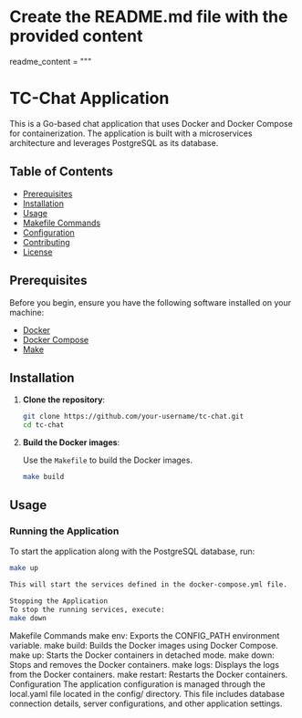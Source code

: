 # Create the README.md file with the provided content

readme_content = """
# TC-Chat Application

This is a Go-based chat application that uses Docker and Docker Compose for containerization. The application is built with a microservices architecture and leverages PostgreSQL as its database.

## Table of Contents

- [Prerequisites](#prerequisites)
- [Installation](#installation)
- [Usage](#usage)
- [Makefile Commands](#makefile-commands)
- [Configuration](#configuration)
- [Contributing](#contributing)
- [License](#license)

## Prerequisites

Before you begin, ensure you have the following software installed on your machine:

- [Docker](https://docs.docker.com/get-docker/)
- [Docker Compose](https://docs.docker.com/compose/install/)
- [Make](https://www.gnu.org/software/make/)

## Installation

1. **Clone the repository**:

    ```bash
    git clone https://github.com/your-username/tc-chat.git
    cd tc-chat
    ```

2. **Build the Docker images**:

   Use the `Makefile` to build the Docker images.

    ```bash
    make build
    ```

## Usage

### Running the Application

To start the application along with the PostgreSQL database, run:

```bash
make up
 
This will start the services defined in the docker-compose.yml file.

Stopping the Application
To stop the running services, execute:
make down
```
Makefile Commands
make env: Exports the CONFIG_PATH environment variable.
make build: Builds the Docker images using Docker Compose.
make up: Starts the Docker containers in detached mode.
make down: Stops and removes the Docker containers.
make logs: Displays the logs from the Docker containers.
make restart: Restarts the Docker containers.
Configuration
The application configuration is managed through the local.yaml file located in the config/ directory. This file includes database connection details, server configurations, and other application settings.